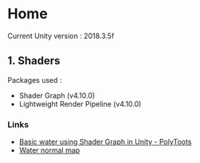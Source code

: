 # Home

Current Unity version : 2018.3.5f

## 1. Shaders

Packages used : 
- Shader Graph (v4.10.0)
- Lightweight Render Pipeline (v4.10.0)

### Links
- [Basic water using Shader Graph in Unity - PolyToots](https://youtu.be/uuzB93F39P8)
- [Water normal map](https://blenderartists.org/t/animated-water-normal-map-tileable-looped/673140)
